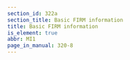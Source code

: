 ```yaml
---
section_id: 322a
section_title: Basic FIRM information
title: Basic FIRM information
is_element: true
abbr: MI1
page_in_manual: 320-8
---
```


